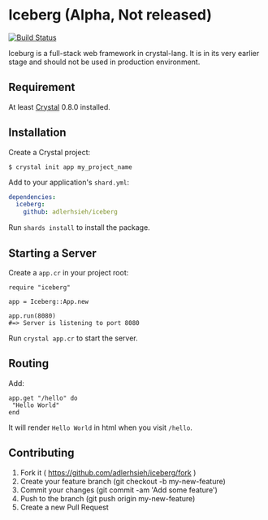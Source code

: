 # Iceberg (Alpha, Not released)

[![Build Status](https://travis-ci.org/adlerhsieh/iceberg.svg?branch=master)](https://travis-ci.org/adlerhsieh/iceberg)

Iceburg is a full-stack web framework in crystal-lang. It is in its very earlier stage and should not be used in production environment.

## Requirement

At least [Crystal](https://github.com/manastech/crystal) 0.8.0 installed.

## Installation

Create a Crystal project:

```
$ crystal init app my_project_name
```

Add to your application's `shard.yml`:

```yaml
dependencies:
  iceberg:
    github: adlerhsieh/iceberg
```

Run `shards install` to install the package.

## Starting a Server

Create a `app.cr` in your project root:

```crystal
require "iceberg"

app = Iceberg::App.new

app.run(8080)
#=> Server is listening to port 8080
```

Run `crystal app.cr` to start the server.

## Routing

Add:

```crystal
app.get "/hello" do
 "Hello World"
end
```

It will render `Hello World` in html when you visit `/hello`.

## Contributing

1. Fork it ( https://github.com/adlerhsieh/iceberg/fork )
2. Create your feature branch (git checkout -b my-new-feature)
3. Commit your changes (git commit -am 'Add some feature')
4. Push to the branch (git push origin my-new-feature)
5. Create a new Pull Request
